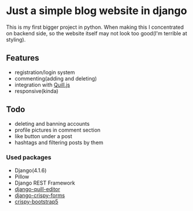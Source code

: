 
# Just a simple blog website in django

This is my first bigger project in python. When making this I concentrated on backend side, so the website itself may not look too good(I'm terrible at styling).


## Features
- registration/login system
- commenting(adding and deleting)
- integration with [Quill.js](https://quilljs.com)
- responsive(kinda)


## Todo
- deleting and banning accounts
- profile pictures in comment section
- like button under a post
- hashtags and filtering posts by them


### Used packages
- Django(4.1.6)
- Pillow
- Django REST Framework
- [django-quill-editor](https://pypi.org/project/django-quill-editor/)
- [django-crispy-forms](https://pypi.org/project/django-crispy-forms/)
- [crispy-bootstrap5](https://pypi.org/project/crispy-bootstrap5/)